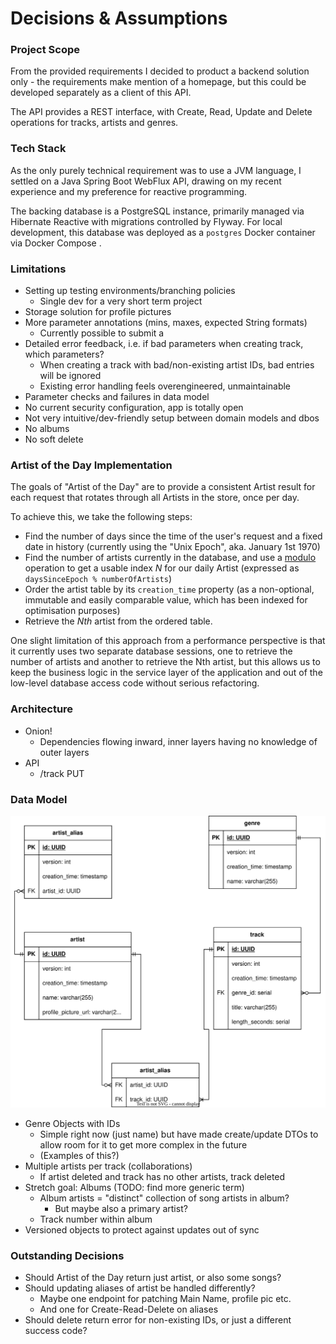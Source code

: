 # Decisions & Assumptions

### Project Scope

From the provided requirements I decided to product a backend solution only - the requirements make mention of a
homepage, but this could be developed separately as a client of this API.

The API provides a REST interface, with Create, Read, Update and Delete operations for tracks, artists and genres.

### Tech Stack

As the only purely technical requirement was to use a JVM language, I settled on a Java Spring Boot WebFlux API,
drawing on my recent experience and my preference for reactive programming.

The backing database is a PostgreSQL instance, primarily managed via Hibernate Reactive with migrations controlled by
Flyway. For local development, this database was deployed as a `postgres` Docker container via Docker Compose .

### Limitations
- Setting up testing environments/branching policies
  - Single dev for a very short term project
- Storage solution for profile pictures
- More parameter annotations (mins, maxes, expected String formats)
  - Currently possible to submit a 
- Detailed error feedback, i.e. if bad parameters when creating track, which parameters?
  - When creating a track with bad/non-existing artist IDs, bad entries will be ignored
  - Existing error handling feels overengineered, unmaintainable
- Parameter checks and failures in data model
- No current security configuration, app is totally open
- Not very intuitive/dev-friendly setup between domain models and dbos
- No albums
- No soft delete

### Artist of the Day Implementation

The goals of "Artist of the Day" are to provide a consistent Artist result for each request that rotates through
all Artists in the store, once per day.

To achieve this, we take the following steps:
- Find the number of days since the time of the user's request and a fixed date in history
(currently using the "Unix Epoch", aka. January 1st 1970)
- Find the number of artists currently in the database, and use a [modulo](https://en.wikipedia.org/wiki/Modulo)
operation to get a usable index _N_ for our daily Artist (expressed as `daysSinceEpoch % numberOfArtists`)
- Order the artist table by its `creation_time` property (as a non-optional, immutable and easily comparable value,
which has been indexed for optimisation purposes)
- Retrieve the _Nth_ artist from the ordered table.

One slight limitation of this approach from a performance perspective is that it currently uses two separate database
sessions, one to retrieve the number of artists and another to retrieve the Nth artist, but this allows us to keep the
business logic in the service layer of the application and out of the low-level database access code without serious
refactoring.

### Architecture
- Onion!
  - Dependencies flowing inward, inner layers having no knowledge of outer layers
- API
  - /track PUT

### Data Model

![An Entity-Relationship Diagram of the service's data model](docs%2Fentity-relationship-diagram.svg)

- Genre Objects with IDs
  - Simple right now (just name) but have made create/update DTOs to allow room for it to get more complex in the future
  - (Examples of this?)
- Multiple artists per track (collaborations)
  - If artist deleted and track has no other artists, track deleted
- Stretch goal: Albums (TODO: find more generic term)
  - Album artists = "distinct" collection of song artists in album?
    - But maybe also a primary artist?
  - Track number within album
- Versioned objects to protect against updates out of sync

### Outstanding Decisions
- Should Artist of the Day return just artist, or also some songs?
- Should updating aliases of artist be handled differently?
  - Maybe one endpoint for patching Main Name, profile pic etc.
  - And one for Create-Read-Delete on aliases
- Should delete return error for non-existing IDs, or just a different success code?